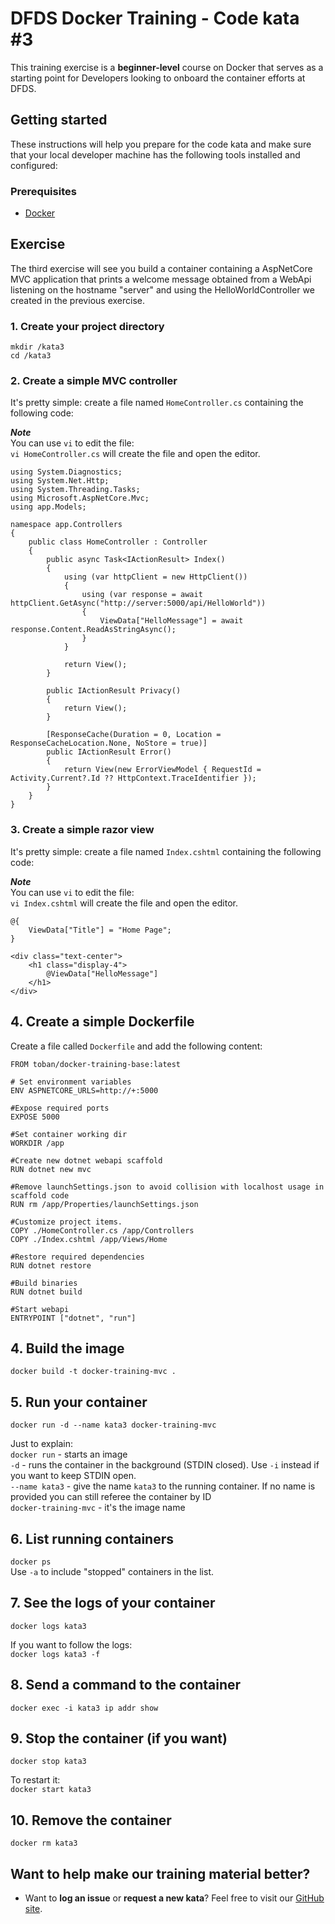 DFDS Docker Training - Code kata #3
======================================

This training exercise is a **beginner-level** course on Docker that serves as a starting point for Developers looking to onboard the container efforts at DFDS. 


## Getting started

These instructions will help you prepare for the code kata and make sure that your local developer machine has the following tools installed and configured:


### Prerequisites

* [Docker](https://www.docker.com/get-started)


## Exercise

The third exercise will see you build a container containing a AspNetCore MVC application that prints a welcome message obtained from a WebApi listening on the hostname "server" and using the HelloWorldController we created in the previous exercise.

### 1. Create your project directory
`mkdir /kata3`<br/>
`cd /kata3`

### 2. Create a simple MVC controller
It's pretty simple: create a file named `HomeController.cs` containing the following code:

***Note*** <br/>
You can use `vi` to edit the file: <br/>
`vi HomeController.cs` will create the file and open the editor.

```
using System.Diagnostics;
using System.Net.Http;
using System.Threading.Tasks;
using Microsoft.AspNetCore.Mvc;
using app.Models;

namespace app.Controllers
{
    public class HomeController : Controller
    {
        public async Task<IActionResult> Index()
        {
            using (var httpClient = new HttpClient())
            {
                using (var response = await httpClient.GetAsync("http://server:5000/api/HelloWorld"))
                {
                    ViewData["HelloMessage"] = await response.Content.ReadAsStringAsync();
                }
            }
            
            return View();
        }

        public IActionResult Privacy()
        {
            return View();
        }

        [ResponseCache(Duration = 0, Location = ResponseCacheLocation.None, NoStore = true)]
        public IActionResult Error()
        {
            return View(new ErrorViewModel { RequestId = Activity.Current?.Id ?? HttpContext.TraceIdentifier });
        }
    }
}

```

### 3. Create a simple razor view
It's pretty simple: create a file named `Index.cshtml` containing the following code:

***Note*** <br/>
You can use `vi` to edit the file: <br/>
`vi Index.cshtml` will create the file and open the editor.

```
@{
    ViewData["Title"] = "Home Page";
}

<div class="text-center">
    <h1 class="display-4">
        @ViewData["HelloMessage"]
    </h1>
</div>
```

## 4. Create a simple Dockerfile
Create a file called `Dockerfile` and add the following content:

```
FROM toban/docker-training-base:latest

# Set environment variables
ENV ASPNETCORE_URLS=http://+:5000

#Expose required ports
EXPOSE 5000

#Set container working dir
WORKDIR /app

#Create new dotnet webapi scaffold
RUN dotnet new mvc

#Remove launchSettings.json to avoid collision with localhost usage in scaffold code
RUN rm /app/Properties/launchSettings.json

#Customize project items.
COPY ./HomeController.cs /app/Controllers
COPY ./Index.cshtml /app/Views/Home

#Restore required dependencies
RUN dotnet restore

#Build binaries
RUN dotnet build

#Start webapi
ENTRYPOINT ["dotnet", "run"]
```

## 4. Build the image
`docker build -t docker-training-mvc .`

## 5. Run your container
`docker run -d --name kata3 docker-training-mvc`

Just to explain: <br/>
`docker run` - starts an image <br/>
`-d` - runs the container in the background (STDIN closed). Use `-i` instead if you want to keep STDIN open.<br/>
`--name kata3` - give the name `kata3` to the running container. If no name is provided you can still referee the container by ID<br/>
`docker-training-mvc` - it's the image name

## 6. List running containers
`docker ps` <br />
Use `-a` to include "stopped" containers in the list.

## 7. See the logs of your container
`docker logs kata3`

If you want to follow the logs: <br/>
`docker logs kata3 -f`

## 8. Send a command to the container
`docker exec -i kata3 ip addr show`

## 9. Stop the container (if you want)
`docker stop kata3`

To restart it: <br/>
`docker start kata3`

## 10. Remove the container
`docker rm kata3`

## Want to help make our training material better?

 * Want to **log an issue** or **request a new kata**? Feel free to visit our [GitHub site](https://github.com/dfds/ded-dojo/issues).
 